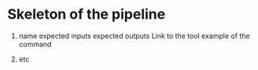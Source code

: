 Skeleton of the pipeline 
========================

1. name 
expected inputs 
expected outputs 
Link to the tool 
example of the command 

3. etc 

